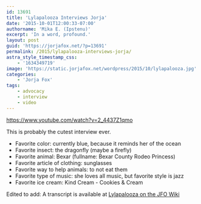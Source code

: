 ```yaml
---
id: 13691
title: 'Lylapalooza Interviews Jorja'
date: '2015-10-01T12:00:33-07:00'
authorname: 'Mika E. (Ipstenu)'
excerpt: 'In a word, profound.'
layout: post
guid: 'https://jorjafox.net/?p=13691'
permalink: /2015/lylapalooza-interviews-jorja/
astra_style_timestamp_css:
    - '1634349719'
image: 'https://static.jorjafox.net/wordpress/2015/10/lylapalooza.jpg'
categories:
    - 'Jorja Fox'
tags:
    - advocacy
    - interview
    - video
---
```


https://www.youtube.com/watch?v=2_4437Z1qmo

This is probably the cutest interview ever.
<ul>
	<li>Favorite color: currently blue, because it reminds her of the ocean</li>
	<li>Favorite insect: the dragonfly (maybe a firefly)</li>
	<li>Favorite animal: Bexar (fullname: Bexar County Rodeo Princess)</li>
	<li>Favorite article of clothing: sunglasses</li>
	<li>Favorite way to help animals: to not eat them</li>
	<li>Favorite type of music: she loves all music, but favorite style is jazz</li>
	<li>Favorite ice cream: Kind Cream - Cookies &amp; Cream</li>
</ul>
Edited to add: A transcript is available at <a href="https://jorjafox.net/wiki/Lylapalooza_(29_September_2015)">Lylapalooza on the JFO Wiki</a>
